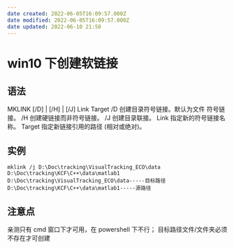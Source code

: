 ```yaml
---
date created: 2022-06-05T16:09:57.000Z
date modified: 2022-06-05T16:09:57.000Z
date updated: 2022-06-10 21:50
---
```


# win10 下创建软链接

## 语法

MKLINK [/D] | [/H] | [/J] Link Target
/D 创建目录符号链接。默认为文件
符号链接。
/H 创建硬链接而非符号链接。
/J 创建目录联接。
Link 指定新的符号链接名称。
Target 指定新链接引用的路径 (相对或绝对)。

## 实例

```shell
mklink /j D:\Doc\tracking\VisualTracking_ECO\data D:\Doc\tracking\KCF\C++\data\matlab1
D:\Doc\tracking\VisualTracking_ECO\data-----目标路径
D:\Doc\tracking\KCF\C++\data\matlab1-----源路径
```

## 注意点

亲测只有 cmd 窗口下才可用，在 powershell 下不行；
目标路径文件/文件夹必须不存在才可创建
